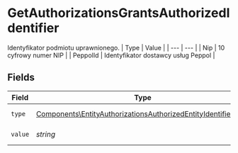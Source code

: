 # GetAuthorizationsGrantsAuthorizedIdentifier

Identyfikator podmiotu uprawnionego.
| Type | Value |
| --- | --- |
| Nip | 10 cyfrowy numer NIP |
| PeppolId | Identyfikator dostawcy usług Peppol |


## Fields

| Field                                                                                                                                          | Type                                                                                                                                           | Required                                                                                                                                       | Description                                                                                                                                    |
| ---------------------------------------------------------------------------------------------------------------------------------------------- | ---------------------------------------------------------------------------------------------------------------------------------------------- | ---------------------------------------------------------------------------------------------------------------------------------------------- | ---------------------------------------------------------------------------------------------------------------------------------------------- |
| `type`                                                                                                                                         | [Components\EntityAuthorizationsAuthorizedEntityIdentifierType](../../Models/Components/EntityAuthorizationsAuthorizedEntityIdentifierType.md) | :heavy_check_mark:                                                                                                                             | Typ identyfikatora.                                                                                                                            |
| `value`                                                                                                                                        | *string*                                                                                                                                       | :heavy_check_mark:                                                                                                                             | Wartość identyfikatora.                                                                                                                        |